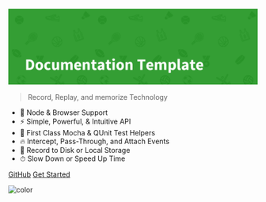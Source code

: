 ![logo](assets/images/tech.png)

> Record, Replay, and memorize Technology

- 🚀 Node & Browser Support
- ⚡️️ Simple, Powerful, & Intuitive API
- 💎 First Class Mocha & QUnit Test Helpers
- 🔥 Intercept, Pass-Through, and Attach Events
- 📼 Record to Disk or Local Storage
- ⏱ Slow Down or Speed Up Time

<div class="buttons">
  <a href="https://github.com/gopibabus/doc-template/" target="_blank"><span>GitHub</span></a>
  <a href="#/README"><span>Get Started</span></a>
</div>

![color](#ffffff)
